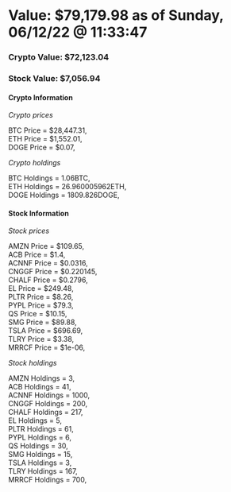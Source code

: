 # Value: $79,179.98 as of Sunday, 06/12/22 @ 11:33:47 

### Crypto Value: $72,123.04

### Stock Value: $7,056.94

#### Crypto Information 
*Crypto prices* 

BTC Price = $28,447.31,  
ETH Price = $1,552.01,  
DOGE Price = $0.07,  


*Crypto holdings* 

BTC Holdings = 1.06BTC,  
ETH Holdings = 26.960005962ETH,  
DOGE Holdings = 1809.826DOGE,  


#### Stock Information 

*Stock prices* 

AMZN Price = $109.65,  
ACB Price = $1.4,  
ACNNF Price = $0.0316,  
CNGGF Price = $0.220145,  
CHALF Price = $0.2796,  
EL Price = $249.48,  
PLTR Price = $8.26,  
PYPL Price = $79.3,  
QS Price = $10.15,  
SMG Price = $89.88,  
TSLA Price = $696.69,  
TLRY Price = $3.38,  
MRRCF Price = $1e-06,  


*Stock holdings* 

AMZN Holdings = 3,  
ACB Holdings = 41,  
ACNNF Holdings = 1000,  
CNGGF Holdings = 200,  
CHALF Holdings = 217,  
EL Holdings = 5,  
PLTR Holdings = 61,  
PYPL Holdings = 6,  
QS Holdings = 30,  
SMG Holdings = 15,  
TSLA Holdings = 3,  
TLRY Holdings = 167,  
MRRCF Holdings = 700,  


